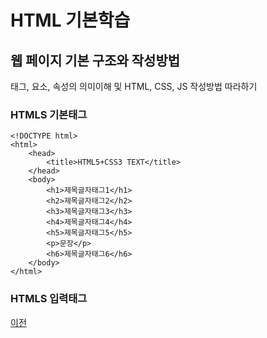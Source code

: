 # HTML 기본학습

## 웹 페이지 기본 구조와 작성방법
태그, 요소, 속성의 의미이해 및 HTML, CSS, JS 작성방법 따라하기

### HTMLS 기본태그
```
<!DOCTYPE html>
<html>
    <head>
        <title>HTML5+CSS3 TEXT</title>
    </head>
    <body>
        <h1>제목글자태그1</h1>
        <h2>제목글자태그2</h2>
        <h3>제목글자태그3</h3>
        <h4>제목글자태그4</h4>
        <h5>제목글자태그5</h5>
        <p>문장</p>
        <h6>제목글자태그6</h6>
    </body>
</html>
```


### HTMLS 입력태그


[이전](https://github.com/gjs405/StudyHtml)

